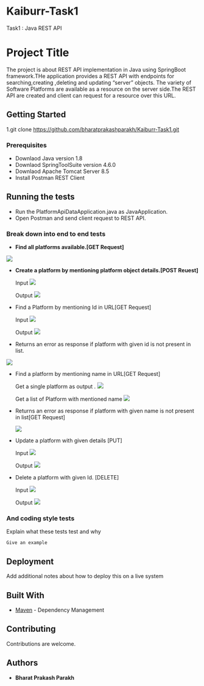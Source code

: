 # Kaiburr-Task1
Task1 : Java REST API

# Project Title

The project is about REST API implementation in Java using SpringBoot framework.THe application provides a REST API with endpoints for searching,creating ,deleting and updating “server” objects. The variety of Software Platforms are available as a resource on the server side.The REST API are created and client can request for a resource over this URL. 

## Getting Started

1.git clone https://github.com/bharatprakashparakh/Kaiburr-Task1.git

### Prerequisites

* Downlaod Java version 1.8
* Downlaod SpringToolSuite version 4.6.0
* Downlaod Apache Tomcat Server 8.5 
* Install Postman REST Client


## Running the tests

* Run the PlatformApiDataApplication.java as JavaApplication.
* Open Postman and send client request to REST API.

### Break down into end to end tests
* **Find all platforms available.[GET Request]**

![](https://github.com/bharatprakashparakh/Kaiburr-Task1/blob/master/Images/Kaiburr%20Tasks/GET%20ALL%20ip.PNG)

* **Create a platform by mentioning platform object details.[POST Reuest]**

  Input
  ![](https://github.com/bharatprakashparakh/Kaiburr-Task1/blob/master/Images/Kaiburr%20Tasks/POST%20ip.PNG)

  Output
  ![](https://github.com/bharatprakashparakh/Kaiburr-Task1/blob/master/Images/Kaiburr%20Tasks/POST%20op.PNG)

* Find a Platform by mentioning Id in URL[GET Request]

  Input
  ![](https://github.com/bharatprakashparakh/Kaiburr-Task1/blob/master/Images/Kaiburr%20Tasks/GET%20by%20id%20ip.PNG)
 
  Output
  ![](https://github.com/bharatprakashparakh/Kaiburr-Task1/blob/master/Images/Kaiburr%20Tasks/GET%20by%20id%20op.PNG)
  
 * Returns an error as response if platform with given id is not present in list.
 
  ![](https://github.com/bharatprakashparakh/Kaiburr-Task1/blob/master/Images/Kaiburr%20Tasks/Get%20by%20id%20error.PNG)
 
* Find a platform by mentioning name in URL[GET Request]

   Get a single platform as output . 
  ![](https://github.com/bharatprakashparakh/Kaiburr-Task1/blob/master/Images/Kaiburr%20Tasks/GET%20by%20%20name.PNG)
  
  Get a list of Platform with mentioned name
  ![](https://github.com/bharatprakashparakh/Kaiburr-Task1/blob/master/Images/Kaiburr%20Tasks/GET%20by%20%20name%20list.PNG)

* Returns an error as response if platform with given name is not present in list[GET Request]

  ![](https://github.com/bharatprakashparakh/Kaiburr-Task1/blob/master/Images/Kaiburr%20Tasks/GET%20by%20%20name%20error.PNG)
 
* Update a platform with given details [PUT]
  
  Input
  ![](https://github.com/bharatprakashparakh/Kaiburr-Task1/blob/master/Images/Kaiburr%20Tasks/update.PNG)
  
  Output
  ![](https://github.com/bharatprakashparakh/Kaiburr-Task1/blob/master/Images/Kaiburr%20Tasks/after%20update.PNG)
  
* Delete a platform with given Id. [DELETE]
  
  Input
  ![](https://github.com/bharatprakashparakh/Kaiburr-Task1/blob/master/Images/Kaiburr%20Tasks/delete.PNG)
  
  Output
  ![](https://github.com/bharatprakashparakh/Kaiburr-Task1/blob/master/Images/Kaiburr%20Tasks/after%20delete.PNG)
  

   
 
 

  
  

### And coding style tests

Explain what these tests test and why

```
Give an example
```

## Deployment

Add additional notes about how to deploy this on a live system

## Built With

* [Maven](https://maven.apache.org/) - Dependency Management


## Contributing

Contributions are welcome.

 ## Authors

* **Bharat Prakash Parakh** 




